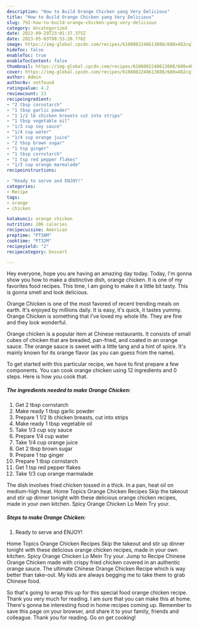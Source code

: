 ```yaml
---
description: "How to Build Orange Chicken yang Very Delicious"
title: "How to Build Orange Chicken yang Very Delicious"
slug: 792-how-to-build-orange-chicken-yang-very-delicious
category: Uncategorized
date: 2022-09-29T23:01:37.375Z
date: 2023-05-03T08:53:20.778Z
image: https://img-global.cpcdn.com/recipes/6108082248613888/680x482cq70/orange-chicken-recipe-main-photo.jpg
hideToc: false
enableToc: true
enableTocContent: false
thumbnail: https://img-global.cpcdn.com/recipes/6108082248613888/680x482cq70/orange-chicken-recipe-main-photo.jpg
cover: https://img-global.cpcdn.com/recipes/6108082248613888/680x482cq70/orange-chicken-recipe-main-photo.jpg
author: Admin
authorAv: notfound
ratingvalue: 4.2
reviewcount: 23
recipeingredient:
- "2 tbsp cornstarch"
- "1 tbsp garlic powder"
- "1 1/2 lb chicken breasts cut into strips"
- "1 tbsp vegetable oil"
- "1/3 cup soy sauce"
- "1/4 cup water"
- "1/4 cup orange juice"
- "2 tbsp brown sugar"
- "1 tsp ginger"
- "1 tbsp cornstarch"
- "1 tsp red pepper flakes"
- "1/3 cup orange marmalade"
recipeinstructions:

- "Ready to serve and ENJOY!"
categories:
- Recipe
tags:
- orange
- chicken

katakunci: orange chicken 
nutrition: 206 calories
recipecuisine: American
preptime: "PT38M"
cooktime: "PT32M"
recipeyield: "2"
recipecategory: Dessert

---
```



Hey everyone, hope you are having an amazing day today. Today, I'm gonna show you how to make a distinctive dish, orange chicken. It is one of my favorites food recipes. This time, I am going to make it a little bit tasty. This is gonna smell and look delicious.

Orange Chicken is one of the most favored of recent trending meals on earth. It's enjoyed by millions daily. It is easy, it's quick, it tastes yummy. Orange Chicken is something that I've loved my whole life. They are fine and they look wonderful.

Orange chicken is a popular item at Chinese restaurants. It consists of small cubes of chicken that are breaded, pan-fried, and coated in an orange sauce. The orange sauce is sweet with a little tang and a hint of spice. It&#39;s mainly known for its orange flavor (as you can guess from the name).


To get started with this particular recipe, we have to first prepare a few components. You can cook orange chicken using 12 ingredients and 0 steps. Here is how you cook that.

<!--inarticleads1-->

##### The ingredients needed to make Orange Chicken:

1. Get 2 tbsp cornstarch
1. Make ready 1 tbsp garlic powder
1. Prepare 1 1/2 lb chicken breasts, cut into strips
1. Make ready 1 tbsp vegetable oil
1. Take 1/3 cup soy sauce
1. Prepare 1/4 cup water
1. Take 1/4 cup orange juice
1. Get 2 tbsp brown sugar
1. Prepare 1 tsp ginger
1. Prepare 1 tbsp cornstarch
1. Get 1 tsp red pepper flakes
1. Take 1/3 cup orange marmalade


The dish involves fried chicken tossed in a thick. In a pan, heat oil on medium-high heat. Home Topics Orange Chicken Recipes Skip the takeout and stir up dinner tonight with these delicious orange chicken recipes, made in your own kitchen. Spicy Orange Chicken Lo Mein Try your. 

<!--inarticleads2-->

##### Steps to make Orange Chicken:


1. Ready to serve and ENJOY!

Home Topics Orange Chicken Recipes Skip the takeout and stir up dinner tonight with these delicious orange chicken recipes, made in your own kitchen. Spicy Orange Chicken Lo Mein Try your. Jump to Recipe Chinese Orange Chicken made with crispy fried chicken covered in an authentic orange sauce. The ultimate Chinese Orange Chicken Recipe which is way better than take-out. My kids are always begging me to take them to grab Chinese food. 

So that's going to wrap this up for this special food orange chicken recipe. Thank you very much for reading. I am sure that you can make this at home. There's gonna be interesting food in home recipes coming up. Remember to save this page on your browser, and share it to your family, friends and colleague. Thank you for reading. Go on get cooking!
